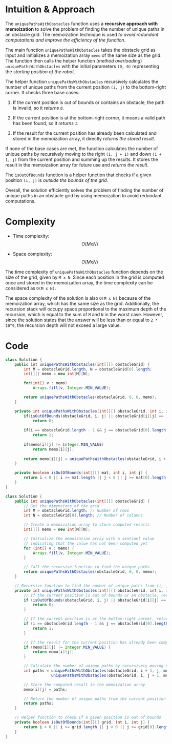 # Intuition & Approach
The `uniquePathsWithObstacles` function uses a **recursive approach with memoization** to solve the problem of finding the number of unique paths in an obstacle grid. The memoization technique is used *to avoid redundant computations and improve the efficiency of the function*.

The main function `uniquePathsWithObstacles` takes the obstacle grid as input and initializes a memoization array `memo` of the same size as the grid. The function then calls the helper function (*method overloading*) `uniquePathsWithObstacles` with the initial parameters `(0, 0)` representing the *starting position of the robot*.

The helper function `uniquePathsWithObstacles` recursively calculates the number of unique paths from the current position `(i, j)` to the bottom-right corner. It checks three base cases:

1. If the current position is out of bounds or contains an obstacle, the path is invalid, so it *returns `0`*.

2. If the current position is at the bottom-right corner, it means a valid path has been found, so it *returns `1`*.

3. If the result for the current position has already been calculated and stored in the memoization array, it directly *returns the stored result*.

If none of the base cases are met, the function calculates the number of unique paths by recursively moving to the right `(i, j + 1)` and down `(i + 1, j)` from the current position and summing up the results. It stores the result in the memoization array for future use and *returns the result*.

The `isOutOfBounds` function is a helper function that checks if a given position `(i, j)` is *outside the bounds of the grid*.

Overall, the solution efficiently solves the problem of finding the number of unique paths in an obstacle grid by using memoization to avoid redundant computations.

# Complexity
- Time complexity: $$O(M x N)$$
<!-- Add your time complexity here, e.g. $$O(n)$$ -->

- Space complexity: $$O(M x N)$$
<!-- Add your space complexity here, e.g. $$O(n)$$ -->

The time complexity of `uniquePathsWithObstacles` function depends on the size of the grid, given by `M x N`. Since each position in the grid is computed once and stored in the memoization array, the time complexity can be considered as `O(M x N)`.

The space complexity of the solution is also `O(M x N)` because of the memoization array, which has the same size as the grid. Additionally, the recursion stack will occupy space proportional to the maximum depth of the recursion, which is equal to the sum of `M` and `N` in the worst case. However, since the solution states that the answer will be less than or equal to `2 * 10^9`, the recursion depth will not exceed a large value.

# Code
``` Java []
class Solution {
    public int uniquePathsWithObstacles(int[][] obstacleGrid) {
        int M = obstacleGrid.length, N = obstacleGrid[0].length;
        int[][] memo = new int[M][N];

        for(int[] v : memo)
            Arrays.fill(v, Integer.MIN_VALUE);

        return uniquePathsWithObstacles(obstacleGrid, 0, 0, memo);
    }

    private int uniquePathsWithObstacles(int[][] obstacleGrid, int i, int j, int[][] memo) {
        if(isOutOfBounds(obstacleGrid, i, j) || obstacleGrid[i][j] == 1)
            return 0;
        
        if(i == obstacleGrid.length - 1 && j == obstacleGrid[0].length - 1)
            return 1;
        
        if(memo[i][j] != Integer.MIN_VALUE)
            return memo[i][j];
        
        return memo[i][j] = uniquePathsWithObstacles(obstacleGrid, i + 1, j, memo) + uniquePathsWithObstacles(obstacleGrid, i, j + 1, memo);
    }

    private boolean isOutOfBounds(int[][] mat, int i, int j) {
        return i < 0 || i >= mat.length || j < 0 || j >= mat[0].length;
    }
}
```
``` Java []
class Solution {
    public int uniquePathsWithObstacles(int[][] obstacleGrid) {
        // Get the dimensions of the grid
        int M = obstacleGrid.length; // Number of rows
        int N = obstacleGrid[0].length; // Number of columns

        // Create a memoization array to store computed results
        int[][] memo = new int[M][N];

        // Initialize the memoization array with a sentinel value
        // indicating that the value has not been computed yet
        for (int[] v : memo) {
            Arrays.fill(v, Integer.MIN_VALUE);
        }

        // Call the recursive function to find the unique paths
        return uniquePathsWithObstacles(obstacleGrid, 0, 0, memo);
    }

    // Recursive function to find the number of unique paths from (i, j) to the bottom-right corner
    private int uniquePathsWithObstacles(int[][] obstacleGrid, int i, int j, int[][] memo) {
        // If the current position is out of bounds or an obstacle, return 0
        if (isOutOfBounds(obstacleGrid, i, j) || obstacleGrid[i][j] == 1) {
            return 0;
        }

        // If the current position is at the bottom-right corner, return 1
        if (i == obstacleGrid.length - 1 && j == obstacleGrid[0].length - 1) {
            return 1;
        }

        // If the result for the current position has already been computed, return it
        if (memo[i][j] != Integer.MIN_VALUE) {
            return memo[i][j];
        }

        // Calculate the number of unique paths by recursively moving right and down from the current position
        int paths = uniquePathsWithObstacles(obstacleGrid, i + 1, j, memo) +
                    uniquePathsWithObstacles(obstacleGrid, i, j + 1, memo);

        // Store the computed result in the memoization array
        memo[i][j] = paths;

        // Return the number of unique paths from the current position
        return paths;
    }

    // Helper function to check if a given position is out of bounds
    private boolean isOutOfBounds(int[][] grid, int i, int j) {
        return i < 0 || i >= grid.length || j < 0 || j >= grid[0].length;
    }
}
```
